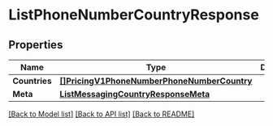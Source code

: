 # ListPhoneNumberCountryResponse

## Properties

Name | Type | Description | Notes
------------ | ------------- | ------------- | -------------
**Countries** | [**[]PricingV1PhoneNumberPhoneNumberCountry**](pricing.v1.phone_number.phone_number_country.md) |  |[optional] 
**Meta** | [**ListMessagingCountryResponseMeta**](ListMessagingCountryResponse_meta.md) |  |[optional] 

[[Back to Model list]](../README.md#documentation-for-models) [[Back to API list]](../README.md#documentation-for-api-endpoints) [[Back to README]](../README.md)


